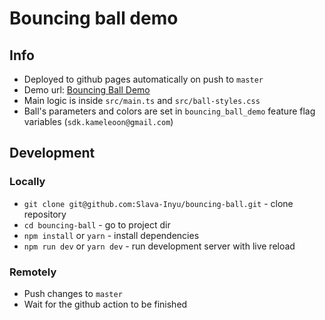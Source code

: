 # Bouncing ball demo

## Info

- Deployed to github pages automatically on push to `master`
- Demo url: [Bouncing Ball Demo](https://slava-inyu.github.io/bouncing-ball/)
- Main logic is inside `src/main.ts` and `src/ball-styles.css`
- Ball's parameters and colors are set in `bouncing_ball_demo` feature flag variables (`sdk.kameleoon@gmail.com`)

## Development

### Locally

- `git clone git@github.com:Slava-Inyu/bouncing-ball.git` - clone repository
- `cd bouncing-ball` - go to project dir
- `npm install` or `yarn` - install dependencies
- `npm run dev` or `yarn dev` - run development server with live reload

### Remotely

- Push changes to `master`
- Wait for the github action to be finished

